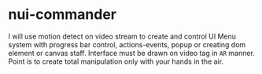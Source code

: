 # nui-commander
 I will use motion detect on video stream to create and control UI Menu system with progress bar control, actions-events, popup or creating dom element or canvas staff.  Interface must be drawn on video tag in `AR` manner. Point is to create total manipulation only with your hands in the air.
